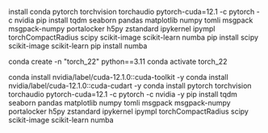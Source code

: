 install conda pytorch torchvision torchaudio pytorch-cuda=12.1 -c pytorch -c nvidia
pip install tqdm seaborn pandas matplotlib numpy tomli msgpack msgpack-numpy portalocker h5py zstandard ipykernel ipympl torchCompactRadius scipy scikit-image scikit-learn numba
pip install scipy scikit-image scikit-learn
pip install numba



conda create -n "torch_22" python==3.11
conda activate torch_22

conda install nvidia/label/cuda-12.1.0::cuda-toolkit -y
conda install nvidia/label/cuda-12.1.0::cuda-cudart -y
conda install pytorch torchvision torchaudio pytorch-cuda=12.1 -c pytorch -c nvidia -y
pip install tqdm seaborn pandas matplotlib numpy tomli msgpack msgpack-numpy portalocker h5py zstandard ipykernel ipympl torchCompactRadius scipy scikit-image scikit-learn numba
